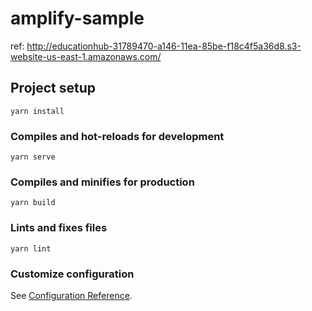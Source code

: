 # amplify-sample

ref: http://educationhub-31789470-a146-11ea-85be-f18c4f5a36d8.s3-website-us-east-1.amazonaws.com/

## Project setup
```
yarn install
```

### Compiles and hot-reloads for development
```
yarn serve
```

### Compiles and minifies for production
```
yarn build
```

### Lints and fixes files
```
yarn lint
```

### Customize configuration
See [Configuration Reference](https://cli.vuejs.org/config/).
